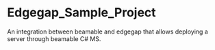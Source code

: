 # Edgegap_Sample_Project
An integration between beamable and edgegap that allows deploying a server through beamable C# MS.
